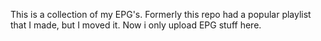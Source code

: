 This is a collection of my EPG's.
Formerly this repo had a popular playlist that I made, but I moved it.
Now i only upload EPG stuff here.

